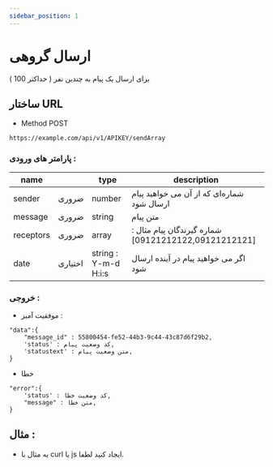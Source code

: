 ```yaml
---
sidebar_position: 1
---
```


# ارسال گروهی

برای ارسال یک پیام به چندین نفر ( حداکثر 100 )

## ساختار URL

- Method POST

```
https://example.com/api/v1/APIKEY/sendArray
```

### پارامتر های ورودی :

| name      |         | type                 | description                                          |
| --------- | ------- | -------------------- | ---------------------------------------------------- |
| sender    | ضروری   | number               | شماره‌ای که از آن می خواهید پیام ارسال شود           |
| message   | ضروری   | string               | متن پیام                                             |
| receptors | ضروری   | array                | شماره گیرندگان پیام مثال : [09121212122,09121212121] |
| date      | اختیاری | string : Y-m-d H:i:s | اگر می خواهید پیام در آینده ارسال شود                |

### خروجی :

- موفقیت آمیز :

```
"data":{
    "message_id" : 55800454-fe52-44b3-9c44-43c87d6f29b2,
    'status' : کد وضعیت پیام,
    'statustext' : متن وضعیت پیام,
}
```

- خطا

```
"error":{
    'status' : کد وضعیت خطا,
    "message" : متن خطا,
}
```

## مثال :

- یه مثال با curl یا js ایجاد کنید لطفا.
